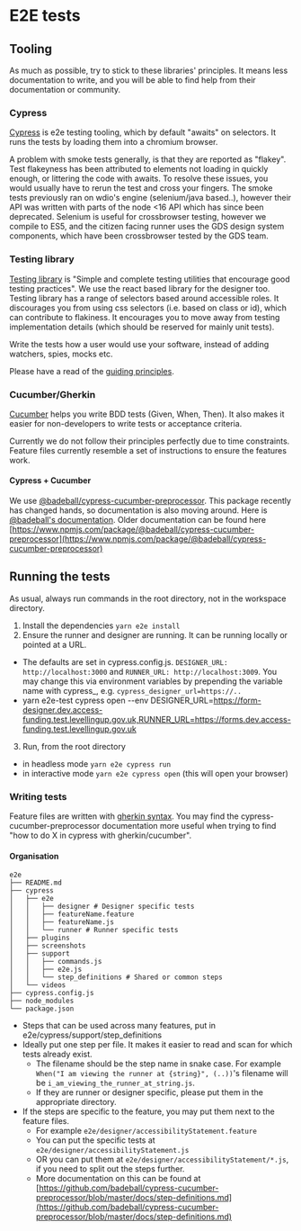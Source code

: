 # E2E tests

## Tooling

As much as possible, try to stick to these libraries' principles. It means less documentation to write, and you will be able to find help from their documentation or community.

### Cypress
[Cypress](https://cypress.io) is e2e testing tooling, which by default "awaits" on selectors. It runs the tests by loading them into a chromium browser. 

A problem with smoke tests generally, is that they are reported as "flakey". Test flakeyness has been attributed to elements not loading in quickly enough, or littering the code with awaits. To resolve these issues, you would usually have to rerun the test and cross your fingers. 
The smoke tests  previously ran on wdio's engine (selenium/java based..), however their API was written with parts of the node <16 API which has since been deprecated. Selenium is useful for crossbrowser testing, however we compile to ES5, and the citizen facing runner uses the GDS design system components, which have been crossbrowser tested by the GDS team. 

### Testing library
[Testing library](https://testing-library.com) is "Simple and complete testing utilities that encourage good testing practices". We use the react based library for the designer too. Testing library has a range of selectors based around accessible roles. It discourages you from using css selectors (i.e. based on class or id), which can contribute to flakiness. It encourages you to move away from testing implementation details (which should be reserved for mainly unit tests). 

Write the tests how a user would use your software, instead of adding watchers, spies, mocks etc. 

Please have a read of the [guiding principles](https://testing-library.com/docs/guiding-principles). 

### Cucumber/Gherkin
[Cucumber](https://cucumber.io) helps you write BDD tests (Given, When, Then). It also makes it easier for non-developers to write tests or acceptance criteria.

Currently we do not follow their principles perfectly due to time constraints. Feature files currently resemble a set of instructions to ensure the features work.  

#### Cypress + Cucumber
We use [@badeball/cypress-cucumber-preprocessor](https://www.npmjs.com/package/@badeball/cypress-cucumber-preprocessor). 
This package recently has changed hands, so documentation is also moving around. Here is [@badeball's documentation](https://github.com/badeball/cypress-cucumber-preprocessor/blob/HEAD/docs/readme.md).
Older documentation can be found here [https://www.npmjs.com/package/@badeball/cypress-cucumber-preprocessor](https://www.npmjs.com/package/@badeball/cypress-cucumber-preprocessor)

## Running the tests
As usual, always run commands in the root directory, not in the workspace directory.

1. Install the dependencies `yarn e2e install`
2. Ensure the runner and designer are running. It can be running locally or pointed at a URL.
  - The defaults are set in cypress.config.js. `DESIGNER_URL: http://localhost:3000` and `RUNNER_URL: http://localhost:3009`. You may change this via environment variables by prepending the variable name with cypress_, e.g. `cypress_designer_url=https://..`
  - yarn e2e-test cypress open --env DESIGNER_URL=https://form-designer.dev.access-funding.test.levellingup.gov.uk,RUNNER_URL=https://forms.dev.access-funding.test.levellingup.gov.uk
3. Run, from the root directory
  - in headless mode `yarn e2e cypress run`
  - in interactive mode `yarn e2e cypress open` (this will open your browser)

### Writing tests
Feature files are written with [gherkin syntax](https://cucumber.io/docs/gherkin/reference/). You may find the cypress-cucumber-preprocessor documentation more useful when trying to find "how to do X in cypress with gherkin/cucumber".

#### Organisation

```
e2e
├── README.md
├── cypress
│   ├── e2e 
│   │   ├── designer # Designer specific tests 
│   │   ├── featureName.feature 
│   │   ├── featureName.js
│   │   └── runner # Runner specific tests
│   ├── plugins
│   ├── screenshots
│   ├── support
│   │   ├── commands.js
│   │   ├── e2e.js
│   │   └── step_definitions # Shared or common steps
│   └── videos
├── cypress.config.js
├── node_modules
└── package.json
```

- Steps that can be used across many features, put in e2e/cypress/support/step_definitions
- Ideally put one step per file. It makes it easier to read and scan for which tests already exist.
  - The filename should be the step name in snake case. For example `When("I am viewing the runner at {string}", (..))`'s filename will be `i_am_viewing_the_runner_at_string.js`.
  - If they are runner or designer specific, please put them in the appropriate directory.
- If the steps are specific to the feature, you may put them next to the feature files.
  - For example `e2e/designer/accessibilityStatement.feature`
  - You can put the specific tests at `e2e/designer/accessibilityStatement.js`
  - OR you can put them at `e2e/designer/accessibilityStatement/*.js`, if you need to split out the steps further. 
  - More documentation on this can be found at [https://github.com/badeball/cypress-cucumber-preprocessor/blob/master/docs/step-definitions.md](https://github.com/badeball/cypress-cucumber-preprocessor/blob/master/docs/step-definitions.md)
  
